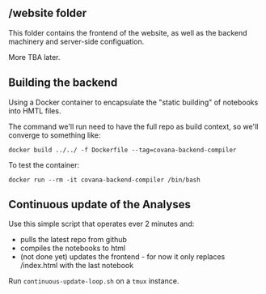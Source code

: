 ## /website folder
This folder contains the frontend of the website, as well as the backend machinery
and server-side configuation.

More TBA later.

## Building the backend
Using a Docker container to encapsulate the "static building" of notebooks into HMTL files.

The command we'll run need to have the full repo as build context, so we'll converge to something like:

  ```docker build ../../ -f Dockerfile --tag=covana-backend-compiler```

To test the container:

  ```docker run --rm -it covana-backend-compiler /bin/bash```

## Continuous update of the Analyses
Use this simple script that operates ever 2 minutes and:
* pulls the latest repo from github
* compiles the notebooks to html
* (not done yet) updates the frontend - for now it only replaces /index.html with the last notebook

Run ```continuous-update-loop.sh``` on a ```tmux``` instance.
